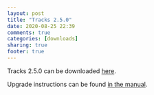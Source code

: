```yaml
---
layout: post
title: "Tracks 2.5.0"
date: 2020-08-25 22:39
comments: true
categories: [downloads]
sharing: true
footer: true
---
```


Tracks 2.5.0 can be downloaded [here](https://github.com/TracksApp/tracks/archive/v2.5.0.zip).

Upgrade instructions can be found [in the manual](https://github.com/TracksApp/tracks/blob/v2.5.0/doc/upgrading.md).
